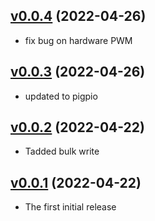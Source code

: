 ## [v0.0.4](https://github.com/NubeIO/nubeio-rubix-app-pi-gpio-go/tree/v0.0.4) (2022-04-26)

- fix bug on hardware PWM

## [v0.0.3](https://github.com/NubeIO/nubeio-rubix-app-pi-gpio-go/tree/v0.0.3) (2022-04-26)

- updated to pigpio

## [v0.0.2](https://github.com/NubeIO/nubeio-rubix-app-pi-gpio-go/tree/v0.0.2) (2022-04-22)

- Tadded bulk write

## [v0.0.1](https://github.com/NubeIO/nubeio-rubix-app-pi-gpio-go/tree/v0.0.1) (2022-04-22)

- The first initial release
